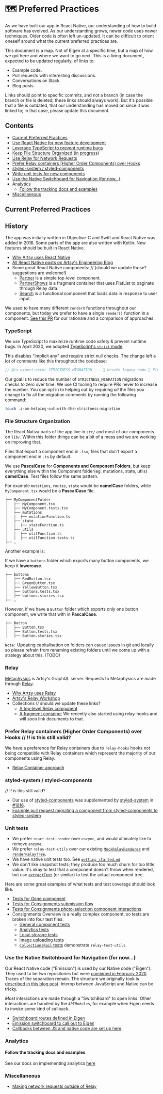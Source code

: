 # :world_map: Preferred Practices

As we have built our app in React Native, our understanding of how to build software has evolved. As our understanding grows, newer code uses newer techniques. Older code is often left un-updated. It can be difficult to orient oneself around what the current preferred practices are.

This document is a map. Not of Eigen at a specific time, but a map of how we got here and where we want to go next. This is a living document, expected to be updated regularly, of links to:

- Example code.
- Pull requests with interesting discussions.
- Conversations on Slack.
- Blog posts.

Links should point to specific commits, and not a branch (in case the branch or file is deleted, these links should always work). But it's possible that a file is outdated, that our understanding has moved on since it was linked to; in that case, please update this document.

## Contents

- [Current Preferred Practices](#current-preferred-practices)
- [Use React Native for new feature development](#use-react-native-for-new-feature-development)
- [Leverage TypeScript to prevent runtime bugs](#leverage-typescript-to-prevent-runtime-bugs)
- [Keep File Structure Organized (in progress)](#keep-file-structure-organized-in-progress)
- [Use Relay for Network Requests](#use-relay-for-network-requests)
- [Prefer Relay containers (Higher Order Components) over Hooks](#prefer-relay-containers--higher-order-components--over-hooks)
- [styled-system / styled-components](#styled-system---styled-components)
- [Write unit tests for new components](#write-unit-tests-for-new-components)
- [Use the Native Switchboard for Navigation (for now...)](#use-the-native-switchboard-for-navigation--for-now-)
- [Analytics](#analytics)
  - [Follow the tracking docs and examples](#follow-the-tracking-docs-and-examples)
- [Miscellaneous](#miscellaneous)

## Current Preferred Practices

## History

The app was initially written in Objective-C and Swift and React Native was added in 2016. Some parts of the app are also written with Kotlin.
New features should be built in React Native.

- [Why Artsy uses React Native](http://artsy.github.io/blog/2016/08/15/React-Native-at-Artsy/)
- [All React Native posts on Artsy's Engineering Blog](http://artsy.github.io/blog/categories/reactnative/)
- Some great React Native components:
  // (should we update those? suggestions are welcome!)
  - [Partner](https://github.com/artsy/eigen/blob/main/src/lib/Scenes/Partner/Partner.tsx) is a simple top-level component.
  - [PartnerShows](https://github.com/artsy/eigen/blob/main/src/lib/Scenes/Partner/Components/PartnerShows.tsx) is a fragment container that uses FlatList to paginate through Relay data.
  - [Search](https://github.com/artsy/eigen/blob/main/src/lib/Scenes/Search/Search.tsx) is a functional component that loads data in response to user input.

We used to have many different `renderX` functions throughout our components, but today we prefer to have a single `render()` function in a component. [See this PR](https://github.com/artsy/eigen/pull/3220) for our rationale and a comparison of approaches.

### TypeScript

We use TypeScript to maximize runtime code safety & prevent runtime bugs. In April 2020, we adopted [TypeScript's `strict` mode](https://github.com/artsy/eigen/pull/3210).

This disables "implicit any" and require strict null checks. The change left a lot of comments like this throughout the codebase:

```ts
// @ts-expect-error STRICTNESS_MIGRATION --- 🚨 Unsafe legacy code 🚨 Please delete this and fix any type errors if you have time 🙏
```

Our goal is to reduce the number of `STRICTNESS_MIGRATION` migrations checks to zero over time. We use CI tooling to require PRs never to increase the number. You can opt in to helping out by requiring _all_ the files you change to fix all the migration comments by running the following command:

```sh
touch .i-am-helping-out-with-the-strictness-migration
```

### File Structure Organization

The React Nativa parts of the app live in `src/` and most of our components on `lib/`.
Within this folder things can be a bit of a mess and we are working on improving that.

Files that export a component end in `.tsx`, files that don't export a component end in `.ts` by default.

We use **PascalCase** for **Components and Component Folders**, but keep everything else within the Component folder(eg. mutations, state, utils) **camelCase**.
Test files follow the same pattern.

For example `mutations`, `routes`, `state` would be **camelCase** folders, while `MyComponent.tsx` would be a **PascalCase** file.

```
├── MyComponentFolder
│   ├── MyComponent.tsx
│   ├── MyComponent.tests.tsx
│   ├── mutations
│   |  ├── mutationFunction.ts
│   ├── state
│   |  ├── stateFunction.ts
│   ├── utils
│   |  ├── utilFunction.ts
│   |  ├── utilFunction.tests.ts
├── …
```

Another example is:

If we have a `buttons` folder which exports many button components, we keep it **lowercase**.

```
├── buttons
│   ├── RedButton.tsx
│   ├── GreenButton.tsx
│   ├── YellowButton.tsx
│   ├── buttons.tests.tsx
│   ├── buttons.stories.tsx
├── …
```

However, if we have a `Button` folder which exports only one button component, we write that with in **PascalCase**.

```
├── Button
│   ├── Button.tsx
│   ├── Button.tests.tsx
│   ├── Button.stories.tsx
```

`Note:` Updating capitalisation on folders can cause issues in git and locally so please refrain from renaming existing folders until we come up with a strategy about this. (TODO)

### Relay

[Metaphysics](https://github.com/artsy/metaphysics) is Artsy's GraphQL server. Requests to Metaphysics are made through [Relay](https://relay.dev).

- [Why Artsy uses Relay](http://artsy.github.io/blog/2017/02/05/Front-end-JavaScript-at-Artsy-2017/#Relay)
- [Artsy's Relay Workshop](https://github.com/artsy/relay-workshop)
- Collections
  // should we update these links?
  - [A top-level Relay component](https://github.com/artsy/eigen/blob/39644610eb2a5609d992f434a7b37b46e0953ff4/src/lib/Scenes/Collection/Collection.tsx)
  - [A fragment container](https://github.com/artsy/eigen/blob/39644610eb2a5609d992f434a7b37b46e0953ff4/src/lib/Scenes/Collection/Components/FeaturedArtists.tsx)
    We recently also started using relay-hooks and will soon link documents to that.

### Prefer Relay containers (Higher Order Components) over Hooks // !! is this still valid?

We have a preference for Relay containers due to `relay-hooks` hooks not being compatible with Relay containers which represent the majority of our components using Relay.

- [Relay Container approach](https://github.com/artsy/eigen/blob/21fbf9e24eaa281f3e16609da5d38a9fb62a5449/src/lib/Scenes/MyAccount/MyAccount.tsx#L70)

### styled-system / styled-components

// !! is this still valid?

- Our use of [styled-components](https://www.styled-components.com) was supplemented by [styled-system](https://github.com/jxnblk/styled-system) in [#1016](https://github.com/artsy/emission/pull/1016).
- [Example pull request migrating a component from styled-components to styled-system](https://github.com/artsy/emission/pull/1031)

### Unit tests

- We prefer `react-test-render` over `enzyme`, and would ultimately like to remove `enzyme`.
- We prefer `relay-test-utils` over our existing [`MockRelayRenderer`](https://github.com/artsy/eigen/blob/39644610eb2a5609d992f434a7b37b46e0953ff4/src/lib/tests/MockRelayRenderer.tsx) and [`renderRelayTree`](https://github.com/artsy/eigen/blob/164a2aaace3f018cdc472fdf19950163ff2b198d/src/lib/tests/renderRelayTree.tsx).
- We have native unit tests too. See [`getting_started.md`](./getting_started.md)
- We don't like snapshot tests; they produce too much churn for too little value. It's okay to test that a component doesn't throw when rendered, but use [`extractText`](https://github.com/artsy/eigen/blob/4c7c9be69ab1c2095f4d2fed11a040b1bde6eba8/src/lib/tests/extractText.ts) (or similar) to test the actual component tree.

Here are some great examples of what tests and test coverage should look like.

- [Tests for Gene component](https://github.com/artsy/emission/blob/751d24306a2d6ace58b21491e25b37f345c7a206/src/lib/Containers/__tests__/Gene-tests.tsx)
- [Tests for Consignments submission flow](https://github.com/artsy/emission/blob/751d24306a2d6ace58b21491e25b37f345c7a206/src/lib/Components/Consignments/Screens/__tests__/Confirmation-tests.tsx)
- [Tests for Consignments photo-selection component interactions](https://github.com/artsy/emission/blob/751d24306a2d6ace58b21491e25b37f345c7a206/src/lib/Components/Consignments/Screens/__tests__/SelectFromPhotoLibrary-tests.tsx).
- Consignments Overview is a really complex component, so tests are broken into four test files:
  - [General component tests](https://github.com/artsy/emission/blob/751d24306a2d6ace58b21491e25b37f345c7a206/src/lib/Components/Consignments/Screens/__tests__/Overview-tests.tsx)
  - [Analytics tests](https://github.com/artsy/emission/blob/751d24306a2d6ace58b21491e25b37f345c7a206/src/lib/Components/Consignments/Screens/__tests__/Overview-analytics-tests.tsx)
  - [Local storage tests](https://github.com/artsy/emission/blob/751d24306a2d6ace58b21491e25b37f345c7a206/src/lib/Components/Consignments/Screens/__tests__/Overview-local-storage-tests.tsx)
  - [Image uploading tests](https://github.com/artsy/emission/blob/751d24306a2d6ace58b21491e25b37f345c7a206/src/lib/Components/Consignments/Screens/__tests__/Overview-uploading-tests.tsx)
  - [`CollectionsRail` tests](https://github.com/artsy/eigen/blob/39644610eb2a5609d992f434a7b37b46e0953ff4/src/lib/Scenes/Home/Components/__tests__/CollectionsRail-tests.tsx) demonstrate `relay-test-utils`.

### Use the Native Switchboard for Navigation (for now...)

Our React Native code ("Emission") is used by our Native code ("Eigen"). They used to be two repositories but were [combined in February 2020](https://github.com/artsy/eigen/pull/3030). Traces of the separation remain. The structure we originally took is [described in this blog post](http://artsy.github.io/blog/2016/08/24/On-Emission/). Interop between JavaScript and Native can be tricky.

_Most_ interactions are made through a "SwitchBoard" to open links. Other interactions are handled by the `APIModules`, for example when Eigen needs to invoke some kind of callback.

- [Switchboard routes defined in Eigen](https://github.com/artsy/eigen/blob/e0567ffc3c9619c66890998ae3cadfc026a290ae/Artsy/App/ARSwitchBoard.m#L131-L255)
- [Emission switchboard to call out to Eigen](https://github.com/artsy/emission/blob/751d24306a2d6ace58b21491e25b37f345c7a206/Pod/Classes/Core/ARSwitchBoardModule.m)
- [Callbacks between JS and native code are set up here](https://github.com/artsy/emission/blob/24c0fdaf91aa79654a33fd6e476405047819be5b/Pod/Classes/TemporaryAPI/ARTemporaryAPIModule.m).

### Analytics

#### Follow the tracking docs and examples

See our docs on implementing analytics [here](./analytics_and_tracking.md)

### Miscellaneous

- [Making network requests outside of Relay](https://github.com/artsy/emission/blob/019a106517b31cebfb1c5293891215cc7ebf7a4d/src/lib/Components/Consignments/Screens/Overview.tsx#L135-L150)
